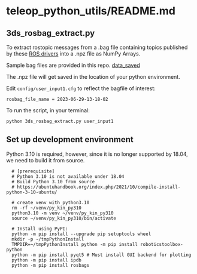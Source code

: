 # teleop_python_utils/README.md

## 3ds_rosbag_extract.py

To extract rostopic messages from a .bag file containing topics published by these [ROS drivers](https://github.com/jhu-saw/sawSensablePhantom) into a .npz file as NumPy Arrays.

Sample bag files are provided in this repo. [data_saved](teleop_python_utils/data_saved)

The .npz file will get saved in the location of your python environment.

Edit `config/user_input1.cfg` to reflect the bagfile of interest: 

```
rosbag_file_name = 2023-06-29-13-18-02
``` 

To run the script, in your terminal:
```Shell
python 3ds_rosbag_extract.py user_input1
```
## Set up development environment

Python 3.10 is required, however, since it is no longer supported by 18.04, we need to build it from source.
```
  # [prerequisite]
  # Python 3.10 is not available under 18.04
  # Build Python 3.10 from source
  # https://ubuntuhandbook.org/index.php/2021/10/compile-install-python-3-10-ubuntu/
```

```
  # create venv with python3.10
  rm -rf ~/venv/py_kin_py310
  python3.10 -m venv ~/venv/py_kin_py310
  source ~/venv/py_kin_py310/bin/activate

  # Install using PyPI:
  python -m pip install --upgrade pip setuptools wheel
  mkdir -p ~/tmpPythonInstall
  TMPDIR=~/tmpPythonInstall python -m pip install roboticstoolbox-python
  python -m pip install pyqt5 # Must install GUI backend for plotting
  python -m pip install ipdb
  python -m pip install rosbags

```